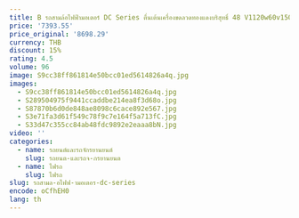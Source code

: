 ```yaml
---
title: B รถสามล้อไฟฟ้ามอเตอร์ DC Series ตื่นเต้นเครื่องขดลวดทองแดงบริสุทธิ์ 48 V1120w60v1500w
price: '7393.55'
price_original: '8698.29'
currency: THB
discount: 15%
rating: 4.5
volume: 96
image: S9cc38ff861814e50bcc01ed5614826a4q.jpg
images:
  - S9cc38ff861814e50bcc01ed5614826a4q.jpg
  - S289504975f9441ccaddbe214ea8f3d68o.jpg
  - S87870b6d0de848ae8098c6cace892e567.jpg
  - S3e71fa3d61f549c78f9c7e164f5a713fC.jpg
  - S33d47c355cc84ab48fdc9892e2eaaa8bN.jpg
video: ''
categories:
  - name: รถยนต์และรถจักรยานยนต์
    slug: รถยนต-และรถจ-กรยานยนต
  - name: ไฟรถ
    slug: ไฟรถ
slug: รถสามล-อไฟฟ-ามอเตอร-dc-series
encode: oCfhEH0
lang: th
---
```

  